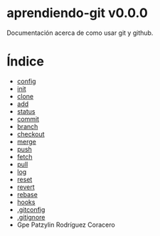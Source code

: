 aprendiendo-git v0.0.0
=====================

Documentación acerca de como usar git y github.

Índice
======

* [config](docs/config.md)
* [init](docs/init.md)
* [clone](docs/clone.md)
* [add](docs/add.md)
* [status](docs/status.md)
* [commit](docs/commit.md)
* [branch](docs/branch.md)
* [checkout](docs/checkout.md)
* [merge](docs/merge.md)
* [push](docs/push.md)
* [fetch](docs/fetch.md)
* [pull](docs/pull.md)
* [log](docs/log.md)
* [reset](docs/reset.md)
* [revert](docs/revert.md)
* [rebase](docs/rebase.md)
* [hooks](docs/hooks.md)
* [.gitconfig](docs/.gitconfig)
* [.gitignore](.gitignore)
* Gpe Patzylin Rodríguez Coracero